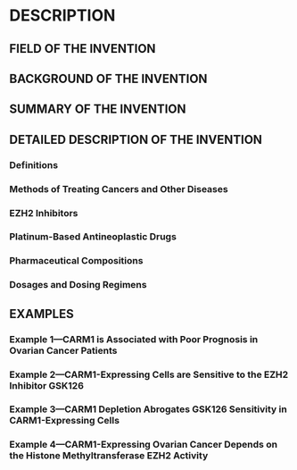 # DESCRIPTION

## FIELD OF THE INVENTION

## BACKGROUND OF THE INVENTION

## SUMMARY OF THE INVENTION

## DETAILED DESCRIPTION OF THE INVENTION

### Definitions

### Methods of Treating Cancers and Other Diseases

### EZH2 Inhibitors

### Platinum-Based Antineoplastic Drugs

### Pharmaceutical Compositions

### Dosages and Dosing Regimens

## EXAMPLES

### Example 1—CARM1 is Associated with Poor Prognosis in Ovarian Cancer Patients

### Example 2—CARM1-Expressing Cells are Sensitive to the EZH2 Inhibitor GSK126

### Example 3—CARM1 Depletion Abrogates GSK126 Sensitivity in CARM1-Expressing Cells

### Example 4—CARM1-Expressing Ovarian Cancer Depends on the Histone Methyltransferase EZH2 Activity

